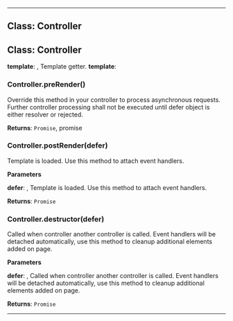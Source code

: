 <!---->
<!--# Global-->
<!---->





* * *

## Class: Controller



## Class: Controller


**template**:  , Template getter.
**template**:  
### Controller.preRender() 

Override this method in your controller to process asynchronous requests.
Further controller processing shall not be executed until defer object is either
resolver or rejected.

**Returns**: `Promise`, promise

### Controller.postRender(defer) 

Template is loaded. Use this method to attach event handlers.

**Parameters**

**defer**: , Template is loaded. Use this method to attach event handlers.

**Returns**: `Promise`

### Controller.destructor(defer) 

Called when controller another controller is called. Event handlers will be detached automatically,
use this method to cleanup additional elements added on page.

**Parameters**

**defer**: , Called when controller another controller is called. Event handlers will be detached automatically,
use this method to cleanup additional elements added on page.

**Returns**: `Promise`



* * *










